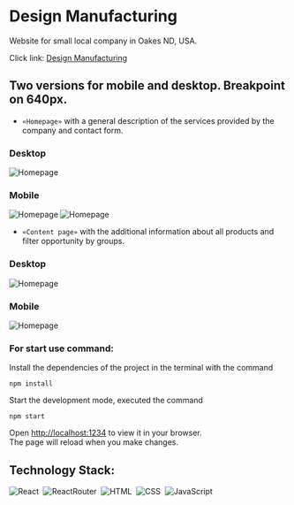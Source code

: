 # Design Manufacturing

Website for small local company in Oakes ND, USA.

Click link:
[Design Manufacturing](https://design-manufacturing.vercel.app/)

## Two versions for mobile and desktop. Breakpoint on 640px.

- `«Homepage»` with a general description of the services provided by the
  company and contact form.

### Desktop

![Homepage](./assets/home.png)

### Mobile

![Homepage](./assets/home-mobile.png) ![Homepage](./assets/mobile-menu.png)

- `«Content page»` with the additional information about all products and filter
  opportunity by groups.

### Desktop

![Homepage](./assets/content.png)

### Mobile

![Homepage](./assets/content-mobile.png)

### For start use command:

Install the dependencies of the project in the terminal with the command

`npm install`

Start the development mode, executed the command

`npm start`

Open [http://localhost:1234](http://localhost:1234) to view it in your browser.\
The page will reload when you make changes.

## Technology Stack:

![React](https://img.shields.io/badge/-React-05122A?style=flat&logo=react)&nbsp;
![ReactRouter](https://img.shields.io/badge/-ReactRouter-05122A?style=flat&logo=ReactRouter)&nbsp;
![HTML](https://img.shields.io/badge/-HTML-05122A?style=flat&logo=HTML5)&nbsp;
![CSS](https://img.shields.io/badge/-CSS-05122A?style=flat&logo=CSS3&logoColor=1572B6)&nbsp;
![JavaScript](https://img.shields.io/badge/-JavaScript-05122A?style=flat&logo=javascript)&nbsp;
